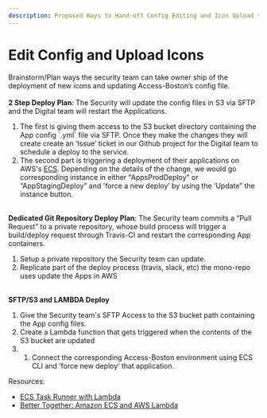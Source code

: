 ```yaml
---
description: Proposed Ways to Hand-off Config Editing and Icon Upload to the Security team.
---
```


# Edit Config and Upload Icons

Brainstorm/Plan ways the security team can take owner ship of the deployment of new icons and updating Access-Boston’s config file.\
\
**2 Step Deploy Plan**: The Security will update the config files in S3 via SFTP and the Digital team will restart the Applications.

1. The first is giving them access to the S3 bucket directory containing the App config \`.yml\` file via SFTP. Once they make the changes they will create create an ‘Issue’ ticket in our Github project for the Digital team to schedule a deploy to the service.
2. The second part is triggering a deployment of their applications on AWS's [ECS](https://console.aws.amazon.com/ecs/home?region=us-east-1#/clusters). Depending on the details of the change, we would go corresponding instance in either "AppsProdDeploy" or “AppStagingDeploy” and 'force a new deploy’ by using the ‘Update” the instance button.

\
**Dedicated Git Repository Deploy Plan**: The Security team commits a “Pull Request” to a private repository, whose build process will trigger a build/deploy request through Travis-CI and restart the corresponding App containers.

1. Setup a private repository the Security team can update.
2. Replicate part of the deploy process (travis, slack, etc) the mono-repo uses update the Apps in AWS

\
**SFTP/S3 and LAMBDA Deploy**

1. Give the Security team's SFTP Access to the S3 bucket path containing the App config files.
2. Create a Lambda function that gets triggered when the contents of the S3 bucket are updated
3.
   1. Connect the corresponding Access-Boston environment using ECS CLI and ‘force new deploy’ that application.

Resources:

* [ECS Task Runner with Lambda](https://medium.com/@pahud/ecs-task-runner-with-lambda-4594b72ccb)
* [Better Together: Amazon ECS and AWS Lambda](https://aws.amazon.com/blogs/compute/better-together-amazon-ecs-and-aws-lambda/)
